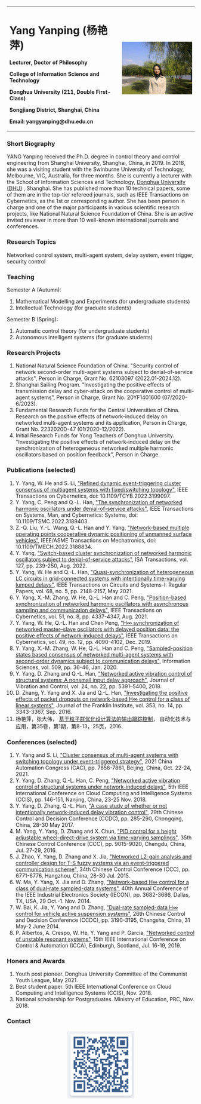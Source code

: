 
<table border="0">
      <tr>
            <td width="60%">
                  <h1> Yang Yanping (杨艳萍) </h1>
                        <p><b> Lecturer, Doctor of Philosophy </b></p>
                        <p><b> College of Information Science and Technology </b></p>
                  <p><b> Donghua University (211, Double First-Class) </b></p>
            <p><b> Songjiang District, Shanghai, China </b></p>
            <p><b> Email: yangyanping@dhu.edu.cn </b></p>
            </td>
            <td width="40%">
      <img src="/wo.jpg" width="100%">
      </td>
      </tr>
      </table>

### **Short Biography**

YANG Yanping received the Ph.D. degree in control theory and control engineering from Shanghai University, Shanghai, China, in 2019. In 2018, she was a visiting student with the Swinburne University of Technology, Melbourne, VIC, Australia, for three months. She is currently a lecturer with the School of Information Sciences and Technology, [Donghua University (DHU)](http://english.dhu.edu.cn) , Shanghai. She has published more than 10 technical papers, some of them are in the top-tier refereed journals, such as IEEE Transactions on Cybernetics, as the 1st or corresponding author. She has been person in charge and one of the major participants in various scientific research projects, like National Natural Science Foundation of China. She is an active invited reviewer in more than 10 well-known international journals and conferences.

### **Research Topics**

Networked control system, multi-agent system, delay system, event trigger, security control

### **Teaching**

Semester A (Autumn):
1. Mathematical Modelling and Experiments (for undergraduate students)
2. Intellectual Technology (for graduate students)

Semester B (Spring):
1. Automatic control theory (for undergraduate students)
2. Autonomous intelligent systems (for graduate students)

### **Research Projects**

1. National Natural Science Foundation of China. "Security control of network second-order multi-agent systems subject to denial-of-service attacks", Person in Charge, Grant No. 62103097 (2022.01-2024.12).
2. Shanghai Sailing Program. "Investigating the positive effects of transmission delay and cyber-attack on the cooperative control of multi-agent systems”, Person in Charge, Grant No. 20YF1401600 (07/2020-6/2023).
3. Fundamental Research Funds for the Central Universities of China. Research on the positive effects of network-induced delay on networked multi-agent systems and its application, Person in Charge, Grant No. 2232020D-47 (01/2020-12/2022).
4. Initial Research Funds for Yong Teachers of Donghua University. "Investigating the positive effects of network-induced delay on the synchronization of heterogeneous networked multiple harmonic oscillators based on position feedback", Person in Charge. 

### **Publications (selected)**

1. Y. Yang, W. He and S. Li,  ["Refined dynamic event-triggering cluster consensus of multiagent systems with fixed/switching topology"](https://ieeexplore.ieee.org/document/9874977), IEEE Transactions on Cybernetics, doi: 10.1109/TCYB.2022.3199097.
2. Y. Yang, C. Peng and Q.-L. Han, ["The synchronization of networked harmonic oscillators under denial-of-service attacks"](https://ieeexplore.ieee.org/document/9833548), IEEE Transactions on Systems, Man, and Cybernetics: Systems, doi: 10.1109/TSMC.2022.3189403.
3. Z.-Q. Liu, Y.-L. Wang, Q.-L. Han and Y. Yang, ["Network-based multiple operating points cooperative dynamic positioning of unmanned surface vehicles"](https://ieeexplore.ieee.org/document/9834045), IEEE/ASME Transactions on Mechatronics, doi: 10.1109/TMECH.2022.3188834.
4. Y. Yang, ["Switch-based cluster synchronization of networked harmonic oscillators subject to denial-of-service attacks"](https://www.sciencedirect.com/science/article/pii/S0019057822000519), ISA Transactions, vol. 127, pp. 239-250, Aug. 2022.
5. Y. Yang, W. He and Q.-L. Han, ["Quasi-synchronization of heterogeneous LC circuits in grid-connected systems with intentionally time-varying lumped delays"](https://ieeexplore.ieee.org/document/9369884), IEEE Transactions on Circuits and Systems-I: Regular Papers, vol. 68, no. 5, pp. 2148-2157, May 2021.
6. Y. Yang, X.-M. Zhang, W. He, Q.-L. Han and C. Peng, ["Position-based synchronization of networked harmonic oscillators with asynchronous sampling and communication delays"](https://ieeexplore.ieee.org/document/8753514), IEEE Transactions on Cybernetics, vol. 51, no. 8, pp. 4337-4347, Aug. 2021.
7. Y. Yang, W. He, Q.-L. Han and Chen Peng, ["H∞ synchronization of networked master–slave oscillators with delayed position data: the positive effects of network-induced delays"](https://ieeexplore.ieee.org/document/8432109), IEEE Transactions on Cybernetics, vol. 49, no. 12, pp. 4090-4102, Dec. 2019.
8. Y. Yang, X.-M. Zhang, W. He, Q.-L. Han and C. Peng, ["Sampled-position states based consensus of networked multi-agent systems with second-order dynamics subject to communication delays"](https://www.sciencedirect.com/science/article/pii/S0020025519308254), Information Sciences, vol. 509, pp. 36-46, Jan. 2020.
9. Y. Yang, D. Zhang and Q.-L. Han, ["Networked active vibration control of structural systems: A nonsmall input delay approach"](https://journals.sagepub.com/doi/abs/10.1177/1077546317753861), Journal of Vibration and Control, vol. 24, no. 22, pp. 5391–5400, 2018.
10. D. Zhang, Y. Yang and X. Jia and Q.-L. Han, ["Investigating the positive effects of packet dropouts on network-based H∞ control for a class of linear systems"](https://www.sciencedirect.com/science/article/pii/S0016003216302022),  Journal of the Franklin Institute, vol. 353, no. 14, pp. 3343-3367, Sep. 2016.
11. 杨艳萍，张大伟， [基于粒子群优化设计算法的输出跟踪控制](https://d.wanfangdata.com.cn/periodical/hljzdhjsyyy201601002)， 自动化技术与应用，第35卷，第1期，第8-13，25页，2016.

### **Conferences (selected)**

1. Y. Yang and S. Li, ["Cluster consensus of multi-agent systems with switching topology under event-triggered strategy"](https://ieeexplore.ieee.org/document/9728029), 2021 China Automation Congress (CAC), pp. 7856-7861, Beijing, China, Oct. 22-24, 2021. 
2. Y. Yang, D. Zhang, Q.-L. Han, C. Peng, ["Networked active vibration control of structural systems under network-induced delays"](https://ieeexplore.ieee.org/document/8691333), 5th IEEE International Conference on Cloud Computing and Intelligence Systems (CCIS), pp. 146-151, Nanjing, China, 23-25 Nov. 2018.
3. Y. Yang, D. Zhang, Q.-L. Han, ["A case study of whether or not intentionally network-induced delay vibration control"](https://ieeexplore.ieee.org/document/7978107), 29th Chinese Control and Decision Conference (CCDC), pp. 285-290, Chongqing, China, 28-30 May 2017.
4. M. Yang, Y. Yang, D. Zhang and X. Chun, ["PID control for a height adjustable wheel-direct-drive system via time-varying samplings"](https://ieeexplore.ieee.org/document/7554795), 35th Chinese Control Conference (CCC), pp. 9015-9020, Chengdu, China, Jul. 27-29, 2016.
5. J. Zhao, Y. Yang, D. Zhang and X. Jia, ["Networked L2-gain analysis and controller design for T-S fuzzy systems via an event-triggered communication scheme"](https://ieeexplore.ieee.org/document/7260708), 34th Chinese Control Conference (CCC), pp. 6771-6776, Hangzhou, China, 28-30 Jul. 2015.
6. W. Ma, Y. Yang, X. Jia and D. Zhang, ["Network-based H∞ control for a class of dual-rate sampled-data systems"](https://ieeexplore.ieee.org/document/7049047), 40th Annual Conference of the IEEE Industrial Electronics Society (IECON), pp. 3682-3686, Dallas, TX, USA, 29 Oct.-1. Nov. 2014.
7. W. Bai, K. Jia, Y. Yang and D. Zhang, ["Dual-rate sampled-data H∞ control for vehicle active suspension systems"](https://ieeexplore.ieee.org/document/6852724), 26th Chinese Control and Decision Conference (CCDC), pp. 3190-3195, Changsha, China, 31 May-2 June 2014.
8. P. Albertos, A. Crespo, W. He, Y. Yang and P. Garcia, ["Networked control of unstable resonant systems"](https://ieeexplore.ieee.org/abstract/document/8899519), 15th IEEE International Conference on Control & Automation (ICCA), Edinburgh, Scotland, Jul. 16-19, 2019.

### **Honers and Awards**

1. Youth post pioneer. Donghua University Committee of the Communist Youth League, May 2021.
2. Best student paper. 5th IEEE International Conference on Cloud Computing and Intelligence Systems (CCIS), Nov. 2018.
3. National scholarship for Postgraduates. Ministry of Education, PRC, Nov. 2018.

### **Contact**
<div align=center>
<img src="ma2.png" width="180" height="180"> 
</div>
